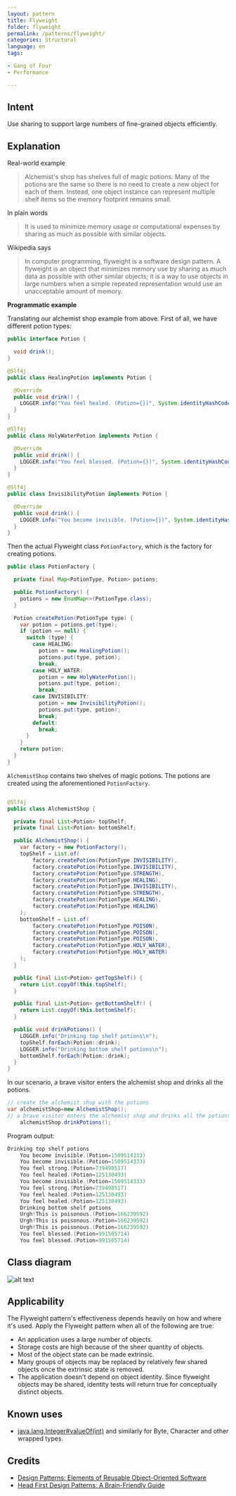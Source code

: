 ```yaml
---
layout: pattern
title: Flyweight
folder: flyweight
permalink: /patterns/flyweight/
categories: Structural
language: en
tags:

- Gang of Four
- Performance

---
```


## Intent

Use sharing to support large numbers of fine-grained objects efficiently.

## Explanation

Real-world example

> Alchemist's shop has shelves full of magic potions. Many of the potions are the same so there is
> no need to create a new object for each of them. Instead, one object instance can represent
> multiple shelf items so the memory footprint remains small.

In plain words

> It is used to minimize memory usage or computational expenses by sharing as much as possible with
> similar objects.

Wikipedia says

> In computer programming, flyweight is a software design pattern. A flyweight is an object that
> minimizes memory use by sharing as much data as possible with other similar objects; it is a way
> to use objects in large numbers when a simple repeated representation would use an unacceptable
> amount of memory.

**Programmatic example**

Translating our alchemist shop example from above. First of all, we have different potion types:

```java
public interface Potion {

  void drink();
}

@Slf4j
public class HealingPotion implements Potion {

  @Override
  public void drink() {
    LOGGER.info("You feel healed. (Potion={})", System.identityHashCode(this));
  }
}

@Slf4j
public class HolyWaterPotion implements Potion {

  @Override
  public void drink() {
    LOGGER.info("You feel blessed. (Potion={})", System.identityHashCode(this));
  }
}

@Slf4j
public class InvisibilityPotion implements Potion {

  @Override
  public void drink() {
    LOGGER.info("You become invisible. (Potion={})", System.identityHashCode(this));
  }
}
```

Then the actual Flyweight class `PotionFactory`, which is the factory for creating potions.

```java
public class PotionFactory {

  private final Map<PotionType, Potion> potions;

  public PotionFactory() {
    potions = new EnumMap<>(PotionType.class);
  }

  Potion createPotion(PotionType type) {
    var potion = potions.get(type);
    if (potion == null) {
      switch (type) {
        case HEALING:
          potion = new HealingPotion();
          potions.put(type, potion);
          break;
        case HOLY_WATER:
          potion = new HolyWaterPotion();
          potions.put(type, potion);
          break;
        case INVISIBILITY:
          potion = new InvisibilityPotion();
          potions.put(type, potion);
          break;
        default:
          break;
      }
    }
    return potion;
  }
}
```

`AlchemistShop` contains two shelves of magic potions. The potions are created using the
aforementioned `PotionFactory`.

```java

@Slf4j
public class AlchemistShop {

  private final List<Potion> topShelf;
  private final List<Potion> bottomShelf;

  public AlchemistShop() {
    var factory = new PotionFactory();
    topShelf = List.of(
        factory.createPotion(PotionType.INVISIBILITY),
        factory.createPotion(PotionType.INVISIBILITY),
        factory.createPotion(PotionType.STRENGTH),
        factory.createPotion(PotionType.HEALING),
        factory.createPotion(PotionType.INVISIBILITY),
        factory.createPotion(PotionType.STRENGTH),
        factory.createPotion(PotionType.HEALING),
        factory.createPotion(PotionType.HEALING)
    );
    bottomShelf = List.of(
        factory.createPotion(PotionType.POISON),
        factory.createPotion(PotionType.POISON),
        factory.createPotion(PotionType.POISON),
        factory.createPotion(PotionType.HOLY_WATER),
        factory.createPotion(PotionType.HOLY_WATER)
    );
  }

  public final List<Potion> getTopShelf() {
    return List.copyOf(this.topShelf);
  }

  public final List<Potion> getBottomShelf() {
    return List.copyOf(this.bottomShelf);
  }

  public void drinkPotions() {
    LOGGER.info("Drinking top shelf potions\n");
    topShelf.forEach(Potion::drink);
    LOGGER.info("Drinking bottom shelf potions\n");
    bottomShelf.forEach(Potion::drink);
  }
}
```

In our scenario, a brave visitor enters the alchemist shop and drinks all the potions.

```java
// create the alchemist shop with the potions
var alchemistShop=new AlchemistShop();
// a brave visitor enters the alchemist shop and drinks all the potions
    alchemistShop.drinkPotions();
```

Program output:

```java
Drinking top shelf potions
    You become invisible.(Potion=1509514333)
    You become invisible.(Potion=1509514333)
    You feel strong.(Potion=739498517)
    You feel healed.(Potion=125130493)
    You become invisible.(Potion=1509514333)
    You feel strong.(Potion=739498517)
    You feel healed.(Potion=125130493)
    You feel healed.(Potion=125130493)
    Drinking bottom shelf potions
    Urgh!This is poisonous.(Potion=166239592)
    Urgh!This is poisonous.(Potion=166239592)
    Urgh!This is poisonous.(Potion=166239592)
    You feel blessed.(Potion=991505714)
    You feel blessed.(Potion=991505714)
```

## Class diagram

![alt text](/etc/flyweight.urm.png "Flyweight pattern class diagram")

## Applicability

The Flyweight pattern's effectiveness depends heavily on how and where it's used. Apply the
Flyweight pattern when all of the following are true:

* An application uses a large number of objects.
* Storage costs are high because of the sheer quantity of objects.
* Most of the object state can be made extrinsic.
* Many groups of objects may be replaced by relatively few shared objects once the extrinsic state
  is removed.
* The application doesn't depend on object identity. Since flyweight objects may be shared, identity
  tests will return true for conceptually distinct objects.

## Known uses

* [java.lang.Integer#valueOf(int)](http://docs.oracle.com/javase/8/docs/api/java/lang/Integer.html#valueOf%28int%29)
  and similarly for Byte, Character and other wrapped types.

## Credits

* [Design Patterns: Elements of Reusable Object-Oriented Software](https://www.amazon.com/gp/product/0201633612/ref=as_li_tl?ie=UTF8&camp=1789&creative=9325&creativeASIN=0201633612&linkCode=as2&tag=javadesignpat-20&linkId=675d49790ce11db99d90bde47f1aeb59)
* [Head First Design Patterns: A Brain-Friendly Guide](https://www.amazon.com/gp/product/0596007124/ref=as_li_tl?ie=UTF8&camp=1789&creative=9325&creativeASIN=0596007124&linkCode=as2&tag=javadesignpat-20&linkId=6b8b6eea86021af6c8e3cd3fc382cb5b)
